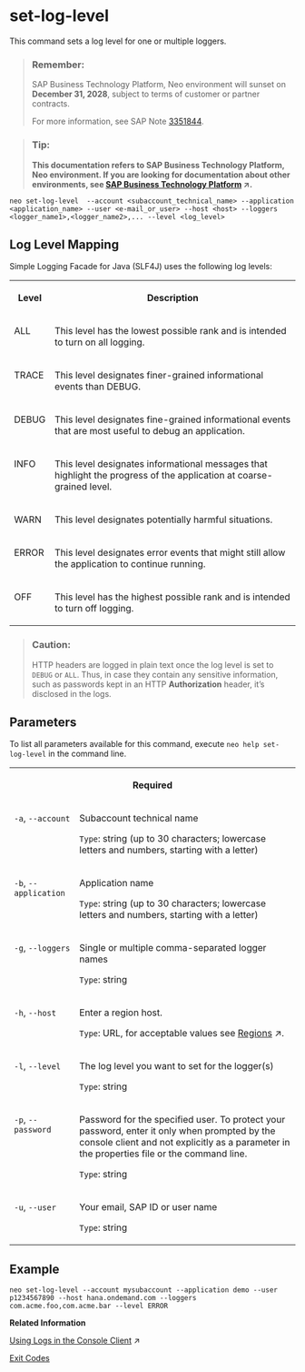 <!-- loio1b495d7580c7404db42c9da996b50a93 -->

# set-log-level

This command sets a log level for one or multiple loggers.



> ### Remember:  
> SAP Business Technology Platform, Neo environment will sunset on **December 31, 2028**, subject to terms of customer or partner contracts.
> 
> For more information, see SAP Note [3351844](https://me.sap.com/notes/3351844).

> ### Tip:  
> **This documentation refers to SAP Business Technology Platform, Neo environment. If you are looking for documentation about other environments, see [SAP Business Technology Platform](https://help.sap.com/viewer/65de2977205c403bbc107264b8eccf4b/Cloud/en-US/6a2c1ab5a31b4ed9a2ce17a5329e1dd8.html "SAP Business Technology Platform (SAP BTP) is an integrated offering comprised of four technology portfolios: database and data management, application development and integration, analytics, and intelligent technologies. The platform offers users the ability to turn data into business value, compose end-to-end business processes, and build and extend SAP applications quickly.") :arrow_upper_right:.**



```
neo set-log-level  --account <subaccount_technical_name> --application <application_name> --user <e-mail_or_user> --host <host> --loggers <logger_name1>,<logger_name2>,... --level <log_level>
```



<a name="loio1b495d7580c7404db42c9da996b50a93__section_N100AF_N10013_N10001"/>

## Log Level Mapping

Simple Logging Facade for Java \(SLF4J\) uses the following log levels:


<table>
<tr>
<th valign="top">

Level

</th>
<th valign="top">

Description

</th>
</tr>
<tr>
<td valign="top">

ALL

</td>
<td valign="top">

This level has the lowest possible rank and is intended to turn on all logging.

</td>
</tr>
<tr>
<td valign="top">

TRACE

</td>
<td valign="top">

This level designates finer-grained informational events than DEBUG.

</td>
</tr>
<tr>
<td valign="top">

DEBUG

</td>
<td valign="top">

This level designates fine-grained informational events that are most useful to debug an application.

</td>
</tr>
<tr>
<td valign="top">

INFO

</td>
<td valign="top">

This level designates informational messages that highlight the progress of the application at coarse-grained level.

</td>
</tr>
<tr>
<td valign="top">

WARN

</td>
<td valign="top">

This level designates potentially harmful situations.

</td>
</tr>
<tr>
<td valign="top">

ERROR

</td>
<td valign="top">

This level designates error events that might still allow the application to continue running.

</td>
</tr>
<tr>
<td valign="top">

OFF

</td>
<td valign="top">

This level has the highest possible rank and is intended to turn off logging.

</td>
</tr>
</table>

> ### Caution:  
> HTTP headers are logged in plain text once the log level is set to `DEBUG` or `ALL`. Thus, in case they contain any sensitive information, such as passwords kept in an HTTP **Authorization** header, it’s disclosed in the logs.



## Parameters



To list all parameters available for this command, execute `neo help set-log-level` in the command line.


<table>
<tr>
<th valign="top" colspan="2">

Required

</th>
</tr>
<tr>
<td valign="top">

`-a`, `--account` 

</td>
<td valign="top">

Subaccount technical name

`Type`: string \(up to 30 characters; lowercase letters and numbers, starting with a letter\)

</td>
</tr>
<tr>
<td valign="top">

`-b`, `--application` 

</td>
<td valign="top">

Application name

`Type`: string \(up to 30 characters; lowercase letters and numbers, starting with a letter\)

</td>
</tr>
<tr>
<td valign="top">

`-g`, `--loggers` 

</td>
<td valign="top">

Single or multiple comma-separated logger names

`Type`: string

</td>
</tr>
<tr>
<td valign="top">

`-h`, `--host` 

</td>
<td valign="top">

Enter a region host.

`Type`: URL, for acceptable values see [Regions](https://help.sap.com/viewer/65de2977205c403bbc107264b8eccf4b/Cloud/en-US/350356d1dc314d3199dca15bd2ab9b0e.html "You can deploy applications in different regions. Each region represents a geographical location (for example, Europe, US East) where applications, data, or services are hosted.") :arrow_upper_right:.

</td>
</tr>
<tr>
<td valign="top">

`-l`, `--level` 

</td>
<td valign="top">

The log level you want to set for the logger\(s\)

`Type`: string

</td>
</tr>
<tr>
<td valign="top">

`-p`, `--password` 

</td>
<td valign="top">

Password for the specified user. To protect your password, enter it only when prompted by the console client and not explicitly as a parameter in the properties file or the command line.

`Type`: string

</td>
</tr>
<tr>
<td valign="top">

`-u`, `--user` 

</td>
<td valign="top">

Your email, SAP ID or user name

`Type`: string

</td>
</tr>
</table>



## Example

```
neo set-log-level --account mysubaccount --application demo --user p1234567890 --host hana.ondemand.com --loggers com.acme.foo,com.acme.bar --level ERROR
```

**Related Information**  


[Using Logs in the Console Client](https://help.sap.com/viewer/f88a032109f0429caea276fc6e3a95f9/Cloud/en-US/e4fd83c5bb5710149b1e94f127f108e4.html "") :arrow_upper_right:

[Exit Codes](exit-codes-7886796.md "")

